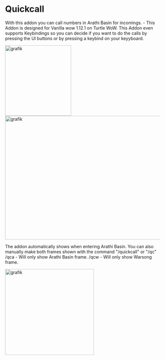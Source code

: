 # Quickcall
With this addon you can call numbers in Arathi Basin for incomings. - This Addon is designed for Vanilla wow 1.12.1 on Turtle WoW.
This Addon even supports Keybindings so you can decide if you want to do the calls by pressing the UI buttons or by pressing a keybind on your keyyboard.

<img width="215" height="229" alt="grafik" src="https://github.com/user-attachments/assets/7f586b0a-15ce-43d3-9ece-14fed156c6b3" />




<img width="786" height="402" alt="grafik" src="https://github.com/user-attachments/assets/c824de9d-65e2-4794-afdf-8202c4276f59" />


The addon automatically shows when entering Arathi Basin.
You can also manually make both frames shown with the command "/quickcall" or "/qc"
/qca - Will only show Arathi Basin frame.
/qcw - Will only show Warsong frame.

<img width="289" height="279" alt="grafik" src="https://github.com/user-attachments/assets/7abd23ed-164c-4edd-ae2f-5405b4c18d19" />
